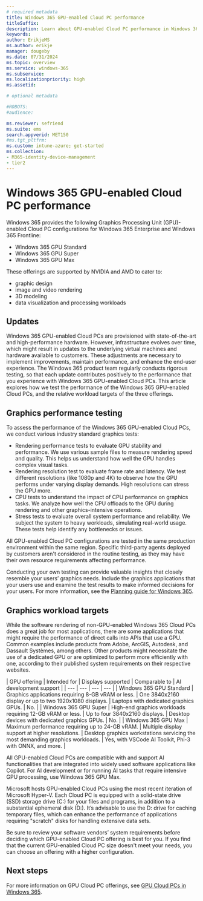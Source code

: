 ```yaml
---
# required metadata
title: Windows 365 GPU-enabled Cloud PC performance
titleSuffix:
description: Learn about GPU-enabled Cloud PC performance in Windows 365.
keywords:
author: ErikjeMS  
ms.author: erikje
manager: dougeby
ms.date: 07/31/2024
ms.topic: overview
ms.service: windows-365
ms.subservice:
ms.localizationpriority: high
ms.assetid: 

# optional metadata

#ROBOTS:
#audience:

ms.reviewer: sefriend
ms.suite: ems
search.appverid: MET150
#ms.tgt_pltfrm:
ms.custom: intune-azure; get-started
ms.collection:
- M365-identity-device-management
- tier2
---
```


# Windows 365 GPU-enabled Cloud PC performance

Windows 365 provides the following Graphics Processing Unit (GPU)-enabled Cloud PC configurations for Windows 365 Enterprise and Windows 365 Frontline:  

- Windows 365 GPU Standard
- Windows 365 GPU Super
- Windows 365 GPU Max

These offerings are supported by NVIDIA and AMD to cater to:

- graphic design
- image and video rendering
- 3D modeling
- data visualization and processing workloads

## Updates

Windows 365 GPU-enabled Cloud PCs are provisioned with state-of-the-art and high-performance hardware. However, infrastructure evolves over time, which might result in updates to the underlying virtual machines and hardware available to customers. These adjustments are necessary to implement improvements, maintain performance, and enhance the end-user experience. The Windows 365 product team regularly conducts rigorous testing, so that each update contributes positively to the performance that you experience with Windows 365 GPU-enabled Cloud PCs. This article explores how we test the performance of the Windows 365 GPU-enabled Cloud PCs, and the relative workload targets of the three offerings.

## Graphics performance testing

To assess the performance of the Windows 365 GPU-enabled Cloud PCs, we conduct various industry standard graphics tests:

- Rendering performance tests to evaluate GPU stability and performance. We use various sample files to measure rendering speed and quality. This helps us understand how well the GPU handles complex visual tasks.
- Rendering resolution test to evaluate frame rate and latency. We test different resolutions (like 1080p and 4K) to observe how the GPU performs under varying display demands. High resolutions can stress the GPU more.
- CPU tests to understand the impact of CPU performance on graphics tasks. We analyze how well the CPU offloads to the GPU during rendering and other graphics-intensive operations.
- Stress tests to evaluate overall system performance and reliability. We subject the system to heavy workloads, simulating real-world usage. These tests help identify any bottlenecks or issues.

All GPU-enabled Cloud PC configurations are tested in the same production environment within the same region. Specific third-party agents deployed by customers aren't considered in the routine testing, as they may have their own resource requirements affecting performance.

Conducting your own testing can provide valuable insights that closely resemble your users’ graphics needs. Include the graphics applications that your users use and examine the test results to make informed decisions for your users. For more information, see the [Planning guide for Windows 365](planning-guide.md).

## Graphics workload targets

While the software rendering of non-GPU-enabled Windows 365 Cloud PCs does a great job for most applications, there are some applications that might require the performance of direct calls into APIs that use a GPU. Common examples include products from Adobe, ArcGIS, Autodesk, and Dassault Systèmes, among others. Other products might necessitate the use of a dedicated GPU or are optimized to perform more efficiently with one, according to their published system requirements on their respective websites.

| GPU offering | Intended for | Displays supported | Comparable to | AI development support |
| --- | --- | --- | --- |
| Windows 365 GPU Standard | Graphics applications requiring 8-GB vRAM or less. | One 3840x2160 display or up to two 1920x1080 displays. | Laptops with dedicated graphics GPUs. | No. |
| Windows 365 GPU Super | High-end graphics workloads requiring 12-GB vRAM or less. | Up to four 3840x2160 displays. | Desktop devices with dedicated graphics GPUs. | No. |
| Windows 365 GPU Max | Maximum performance requiring up to 24-GB vRAM. | Multiple display support at higher resolutions. | Desktop graphics workstations servicing the most demanding graphics workloads. | Yes, with VSCode AI Toolkit, Phi-3 with ONNX, and more. |

All GPU-enabled Cloud PCs are compatible with and support AI functionalities that are integrated into widely used software applications like Copilot. For AI development or for running AI tasks that require intensive GPU processing, use Windows 365 GPU Max.

Microsoft hosts GPU-enabled Cloud PCs using the most recent iteration of Microsoft Hyper-V. Each Cloud PC is equipped with a solid-state drive (SSD) storage drive (C:) for your files and programs, in addition to a substantial ephemeral disk (D:). It’s advisable to use the D: drive for caching temporary files, which can enhance the performance of applications requiring "scratch" disks for handling extensive data sets.

Be sure to review your software vendors’ system requirements before deciding which GPU-enabled Cloud PC offering is best for you. If you find that the current GPU-enabled Cloud PC size doesn't meet your needs, you can choose an offering with a higher configuration.

<!-- ########################## -->
## Next steps

For more information on GPU Cloud PC offerings, see [GPU Cloud PCs in Windows 365](gpu-cloud-pc.md).
